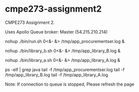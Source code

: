 cmpe273-assignment2
===================

CMPE273 Assignment 2.

Uses Apollo Queue broker: Master (54.215.210.214)

nohup ./bin/run.sh 0<&- &> /tmp/app_procurementser.log &

nohup ./bin/library_b.sh 0<&- &> /tmp/app_library_B.log &

nohup ./bin/library_a.sh 0<&- &> /tmp/app_library_A.log &

ps -elf | grep java
tail -f /tmp/app_procurementser.log
tail -f /tmp/app_library_B.log
tail -f /tmp/app_library_A.log

Note: If connection to queue is stopped, Please refresh the page
